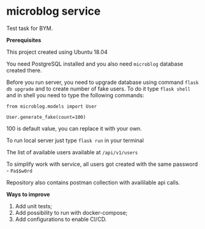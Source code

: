 # microblog service

Test task for BYM.

**Prerequisites**

This project created using Ubuntu 18.04

You need PostgreSQL installed and you also need `microblog` database created there.


Before you run server, you need to upgrade database using command `flask db upgrade` and to create number of fake users. To do it type `flask shell` and in shell you need to type the following commands:

`from microblog.models import User`

`User.generate_fake(count=100)`

100 is default value, you can replace it with your own. 

To run local server just type `flask run` in your terminal

The list of available users available at `/api/v1/users`

To simplify work with service, all users got created with the same password - `Pa$$w0rd`

Repository also contains postman collection with availilable api calls.

**Ways to improve**

1. Add unit tests;
2. Add possibility to run with docker-compose;
3. Add configurations to enable CI/CD.
